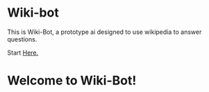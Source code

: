 # Wiki-bot
This is Wiki-Bot, a prototype ai designed to use wikipedia to answer questions.

Start [Here.](https://buunie099.github.io/Wiki-bot/)

<!DOCTYPE html>
<html>
<head>
<title>Wiki-Bot</title>
</head>
<body>

<h1>Welcome to Wiki-Bot!</h1>

</body>
</html>
